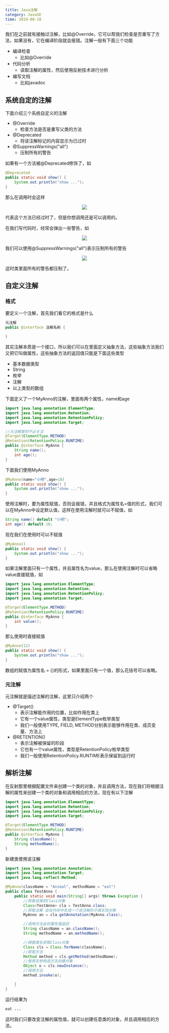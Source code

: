 ```yaml
---
title: Java注解
category: JavaSE
time: 2019-08-10
---
```


我们在之前就有接触过注解，比如@Override，它可以帮我们检查是否重写了方法，如果没有，它在编译阶段就会报错。注解一般有下面三个功能

- 编译检查
  - 比如@Override
- 代码分析
  - 读取注解的属性，然后使用反射技术进行分析
- 编写文档
  - 比如javadoc

## 系统自定的注解

下面介绍三个系统自定义的注解

- @Override
  - 检查方法是否是重写父类的方法
- @Deprecated
  - 将该注解标记的内容显示为已过时
- @SuppressWarnings("all")
  - 压制所有的警告

如果有一个方法被@Deprecated修饰了，如

```java
@Deprecated
public static void show() {
    System.out.println("show ...");
}
```

那么在调用时会这样

<center>
<img src="https://gitee.com/lastknightcoder/blogimage/raw/master/img/Java44.png"/>
</center>

代表这个方法已经过时了，但是你想调用还是可以调用的。

在我们写代码时，经常会弹出一些警告，如

<center>
<img src="https://gitee.com/lastknightcoder/blogimage/raw/master/img/Java45.png"/>
</center>

我们可以使用@SuppressWarnings("all")表示压制所有的警告

<center>
<img src="https://gitee.com/lastknightcoder/blogimage/raw/master/img/Java46.png"/>
</center>

这时类里面所有的警告都压制了。

## 自定义注解

### 格式

要定义一个注解，首先我们看它的格式是什么

```java
元注解
public @interface 注解名称 {

}
```

其实注解本质是一个接口，所以我们可以在里面定义抽象方法，这些抽象方法我们又把它叫做属性，这些抽象方法的返回值只能是下面这些类型

- 基本数据类型
- String
- 枚举
- 注解
- 以上类型的数组

下面定义了一个MyAnno的注解，里面有两个属性，name和age

```java
import java.lang.annotation.ElementType;
import java.lang.annotation.Retention;
import java.lang.annotation.RetentionPolicy;
import java.lang.annotation.Target;

//元注解暂时不必关注
@Target(ElementType.METHOD)
@Retention(RetentionPolicy.RUNTIME)
public @interface MyAnno {
    String name();
    int age();
}
```

下面我们使用MyAnno

```java
@MyAnno(name="小明",age=18)
public static void show() {
    System.out.println("show ...");
}
```

使用注解时，要为属性赋值，否则会报错，并且格式为属性名=值的形式，我们可以在MyAnno中设定默认值，这样在使用注解时就可以不赋值，如

```java
String name() default "小明";
int age() default 18;
```

现在我们在使用时可以不赋值

```java
@MyAnno()
public static void show() {
    System.out.println("show ...");
}
```

如果注解里面只有一个属性，并且属性名为value，那么在使用注解时可以省略value直接赋值，如

```java
import java.lang.annotation.ElementType;
import java.lang.annotation.Retention;
import java.lang.annotation.RetentionPolicy;
import java.lang.annotation.Target;

@Target(ElementType.METHOD)
@Retention(RetentionPolicy.RUNTIME)
public @interface MyAnno {
    int value();
}
```

那么使用时直接赋值

```java
@MyAnno(12)
public static void show() {
    System.out.println("show ...");
}
```

数组的赋值为属性名 = {}的形式，如果里面只有一个值，那么花括号可以省略。

### 元注解

元注解就是描述注解的注解，这里只介绍两个

- @Target()
  - 表示注解能作用的位置，比如作用在类上
  - 它有一个value属性，类型是ElementType枚举类型
  - 我们一般使用TYPE, FIELD, METHOD分别表示能够作用在类、成员变量、方法上
- @RETENTION()
  - 表示注解被保留的阶段
  - 它也有一个value属性，类型是RetentionPolicy枚举类型
  - 我们一般使用RetentionPolicy.RUNTIME表示保留到运行时

## 解析注解

在反射那里根据配置文件来创建一个类的对象，并且调用方法，现在我们将根据注解的属性来创建一个类的对象和调用相应的方法，现在有以下注解

```java
import java.lang.annotation.ElementType;
import java.lang.annotation.Retention;
import java.lang.annotation.RetentionPolicy;
import java.lang.annotation.Target;

@Target(ElementType.METHOD)
@Retention(RetentionPolicy.RUNTIME)
public @interface MyAnno {
    String className();
    String methodName();
}
```

新建类使用该注解

```java
import java.lang.annotation.Annotation;
import java.lang.annotation.Target;
import java.lang.reflect.Method;

@MyAnno(className = "Animal", methodName = "eat")
public class TestAnno {
    public static void main(String[] args) throws Exception {
        //获取该类的Class对象
        Class<TestAnno> cla = TestAnno.class;
        //获取注解 会在内存中生成一个该注解的子类实现对象
        MyAnno an = cla.getAnnotation(MyAnno.class);

        //调用方法会将属性值返回
        String className = an.className();
        String methodName = an.methodName();

        //根据类名获取Class对象
        Class cls = Class.forName(className);
        //获取方法
        Method method = cls.getMethod(methodName);
        //使用无参构造方法创建对象
        Object o = cls.newInstance();
        //调用方法
        method.invoke(o);

    }
}
```

运行结果为

```java
eat ...
```

这时我们只要改变注解的属性值，就可以创建任意类的对象，并且调用相应的方法。



<Disqus />
